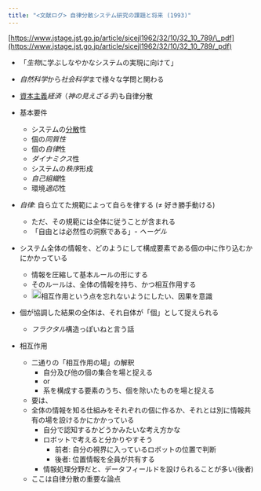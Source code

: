 ```yaml
---
title: "<文献ログ> 自律分散システム研究の課題と将来 (1993)"
---
```


[https://www.jstage.jst.go.jp/article/sicejl1962/32/10/32_10_789/\_pdf](https://www.jstage.jst.go.jp/article/sicejl1962/32/10/32_10_789/_pdf)

* 「*生物*に学ぶしなやかなシステムの実現に向けて」

* *自然科学*から*社会科学*まで様々な学問と関わる

* [資本主義](%E8%B3%87%E6%9C%AC%E4%B8%BB%E7%BE%A9.md)*経済*（*神の見えざる手*)も自律分散

* 基本要件
  
  * システムの[分散](%E5%88%86%E6%95%A3.md)性
  * 個の*同質性*
  * 個の*自律*性
  * *ダイナミクス*性
  * システムの*秩序*形成
  * *自己組織*性
  * 環境*適応*性
* *自律*: 自ら立てた規範によって自らを律する (≠ 好き勝手動ける)
  
  * ただ、その規範には全体に従うことが含まれる
  * 「自由とは必然性の洞察である」- *ヘーゲル*
* システム全体の情報を、どのようにして構成要素である個の中に作り込むかにかかっている
  
  * 情報を圧縮して基本ルールの形にする
  * そのルールは、全体の情報を持ち、かつ相互作用する
  * <img src='https://scrapbox.io/api/pages/blu3mo-public/blu3mo/icon' alt='blu3mo.icon' height="19.5"/>相互作用という点を忘れないようにしたい、因果を意識
* 個が協調した結果の全体は、それ自体が「個」として捉えられる
  
  * *フラクタル*構造っぽいねと言う話
* 相互作用
  
  * 二通りの「相互作用の場」の解釈
    * 自分及び他の個の集合を場と捉える
    * or
    * 系を構成する要素のうち、個を除いたものを場と捉える
  * 要は、
  * 全体の情報を知る仕組みをそれぞれの個に作るか、それとは別に情報共有の場を設けるかにかかっている
    * 自分で認知するかどうかみたいな考え方かな
    * ロボットで考えると分かりやすそう
      * 前者: 自分の視界に入っているロボットの位置で判断
      * 後者: 位置情報を全員が共有する
    * 情報処理分野だと、データフィールドを設けられることが多い(後者)
  * ここは自律分散の重要な論点
